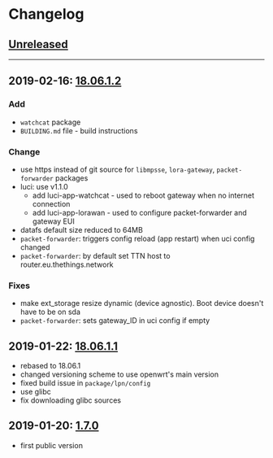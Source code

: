 # Changelog

## [Unreleased](https://github.com/lpn-plant/openwrt/compare/v18.06.1.2...lpnGate)

---
## 2019-02-16: [18.06.1.2](https://github.com/lpn-plant/openwrt/compare/v18.06.1.1...v18.06.1.2)

### Add

* `watchcat` package
* `BUILDING.md` file - build instructions

### Change

* use https instead of git source for `libmpsse`, `lora-gateway`, `packet-forwarder` packages
* luci: use v1.1.0
    * add luci-app-watchcat - used to reboot gateway when no internet connection
    * add luci-app-lorawan - used to configure packet-forwarder and gateway EUI
* datafs default size reduced to 64MB
* `packet-forwarder`: triggers config reload (app restart) when uci config changed
* `packet-forwarder`: by default set TTN host to router.eu.thethings.network

### Fixes

* make ext_storage resize dynamic (device agnostic). Boot device doesn't have to be on sda
* `packet-forwarder`: sets gateway_ID in uci config if empty

## 2019-01-22: [18.06.1.1](https://github.com/lpn-plant/openwrt/compare/v1.7.0...v18.06.1.1)

* rebased to 18.06.1
* changed versioning scheme to use openwrt's main version
* fixed build issue in `package/lpn/config`
* use glibc
* fix downloading glibc sources

## 2019-01-20: [1.7.0](https://github.com/lpn-plant/openwrt/compare/1961cdfb57c647530fc3b5729e1b5569e6fa98b0...v1.7.0)

* first public version
